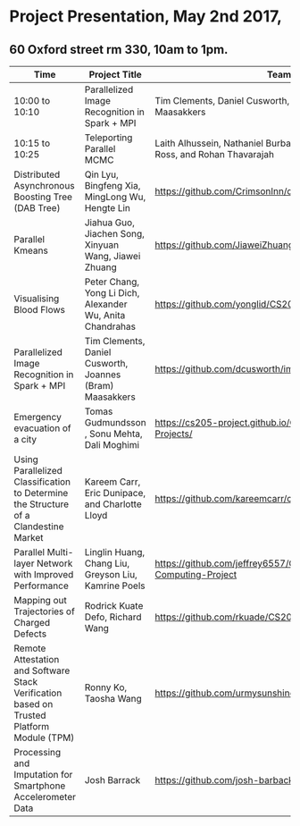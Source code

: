# Project Presentation, May 2nd 2017, 
## 60 Oxford street rm 330, 10am to 1pm. 

| Time | Project Title | Team | Website | Supervisor
| ------- | ------------ | --------- | -------- | -------- |
| 10:00 to 10:10 | Parallelized Image Recognition in Spark + MPI|Tim Clements, Daniel Cusworth, Joannes (Bram) Maasakkers | https://github.com/dcusworth/image_spark_mpi | Rafael | 
| 10:15 to 10:25 | Teleporting Parallel MCMC | Laith Alhussein, Nathaniel Burbank, Shawn Pan, Andrew Ross, and Rohan Thavarajah |[https://asross.github.io/cs205-project/](https://asross.github.io/cs205-project/) | WeiWei|
| Distributed Asynchronous Boosting Tree (DAB Tree)| Qin Lyu, Bingfeng Xia, MingLong Wu, Hengte Lin | https://github.com/CrimsonInn/dab-tree | Rafael |
| Parallel Kmeans  | Jiahua Guo, Jiachen Song, Xinyuan Wang, Jiawei Zhuang | https://github.com/JiaweiZhuang/CS205_final_project | WeiWei |
| Visualising Blood Flows| Peter Chang, Yong Li Dich, Alexander Wu, Anita Chandrahas |https://github.com/yonglid/CS205-Final-Project | Manju |
| Parallelized Image Recognition in Spark + MPI|Tim Clements, Daniel Cusworth, Joannes (Bram) Maasakkers | https://github.com/dcusworth/image_spark_mpi | Rafael | 
| Emergency evacuation of a city | Tomas Gudmundsson , Sonu Mehta, Dali Moghimi | https://cs205-project.github.io/CS205-Spring2017-Projects/ | Charles |
| Using Parallelized Classification to Determine the Structure of a Clandestine Market| Kareem Carr, Eric Dunipace, and Charlotte Lloyd | https://github.com/kareemcarr/cs205_2017_project/ | Rafael |
| Parallel Multi-layer Network with Improved Performance | Linglin Huang, Chang Liu, Greyson Liu, Kamrine Poels | https://github.com/jeffrey6557/CS205-Parallel-Computing-Project | Charles |
| Mapping out Trajectories of Charged Defects |Rodrick Kuate Defo, Richard Wang |  https://github.com/rkuade/CS205-project | Manju |
|Remote Attestation and Software Stack Verification based on Trusted Platform Module (TPM) | Ronny Ko, Taosha Wang|https://github.com/urmysunshine007/CS205_Final_project | Charles |
|Processing and Imputation for Smartphone Accelerometer Data |Josh Barrack | https://github.com/josh-barback/CS205_project | Manju |
